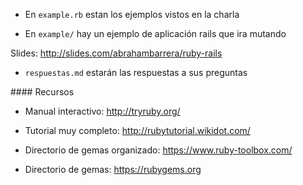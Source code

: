 
- En `example.rb` estan los ejemplos vistos en la charla

- En `example/` hay un ejemplo de aplicación rails que ira mutando

Slides:
http://slides.com/abrahambarrera/ruby-rails

- `respuestas.md` estarán las respuestas a sus preguntas

#### Recursos

* Manual interactivo: http://tryruby.org/
* Tutorial muy completo: http://rubytutorial.wikidot.com/

* Directorio de gemas organizado: https://www.ruby-toolbox.com/
* Directorio de gemas: https://rubygems.org
